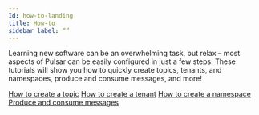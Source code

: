 ```yaml
---
Id: how-to-landing
title: How-to
sidebar_label: “”
---
```



Learning new software can be an overwhelming task, but relax – most aspects of Pulsar can be easily configured in just a few steps. These tutorials will show you how to quickly create topics, tenants, and namespaces, produce and consume messages, and more!

[How to create a topic](tutorials-topic.md)
[How to create a tenant](tutorials-tenant.md)
[How to create a namespace](tutorials-namespace.md)
[Produce and consume messages](tutorials-produce-consume.md)




